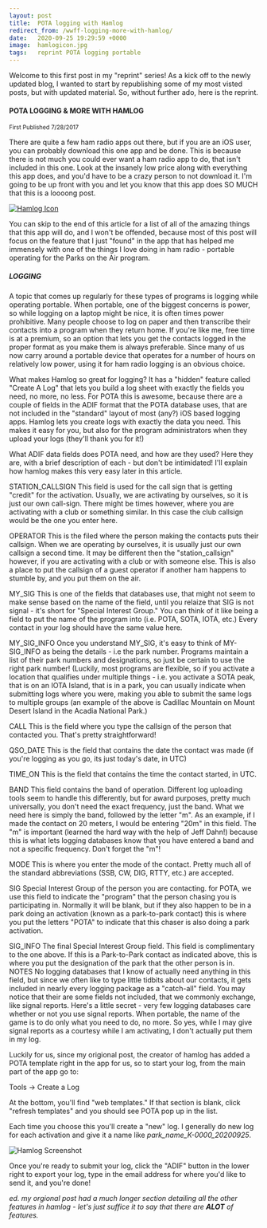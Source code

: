 ```yaml
---
layout: post
title:  POTA logging with Hamlog
redirect_from: /wwff-logging-more-with-hamlog/
date:   2020-09-25 19:29:59 +0000
image:  hamlogicon.jpg
tags:   reprint POTA logging portable
---
```

Welcome to this first post in my "reprint" series!  As a kick off to the newly updated blog, I wanted to start by republishing some of my most visted posts, but with updated material.  So, without further ado, here is the reprint.

#### POTA LOGGING & MORE WITH HAMLOG

<small>First Published 7/28/2017</small>

There are quite a few ham radio apps out there, but if you are an iOS user, you can probably download this one app and be done.  This is because there is not much you could ever want a ham radio app to do, that isn't included in this one.  Look at the insanely low price along with everything this app does, and you'd have to be a crazy person to not download it.  I'm going to be up front with you and let you know that this app does SO MUCH that this is a loooong post.  

[![Hamlog Icon]({{site.baseurl}}/img/hamlogicon.jpg)](https://itunes.apple.com/us/app/hamlog/id308437400?mt=8&at=1000lvce)

You can skip to the end of this article for a list of all of the amazing things that this app will do, and I won't be offended, because most of this post will focus on the feature that I just "found" in the app that has helped me immensely with one of the things I love doing in ham radio - portable operating for the Parks on the Air program.

##### LOGGING

A topic that comes up regularly for these types of programs is logging while operating portable.  When portable, one of the biggest concerns is power, so while logging on a laptop might be nice, it is often times power prohibitive.  Many people choose to log on paper and then transcribe their contacts into a program when they return home.  If you're like me, free time is at a premium, so an option that lets you get the contacts logged in the proper format as you make them is always preferable.  Since many of us now carry around a portable device that operates for a number of hours on relatively low power, using it for ham radio logging is an obvious choice.

What makes Hamlog so great for logging?  It has a "hidden" feature called "Create A Log" that lets you build a log sheet with exactly the fields you need, no more, no less.  For POTA this is awesome, because there are a couple of fields in the ADIF format that the POTA database uses, that are not included in the "standard" layout of most (any?) iOS based logging apps.  Hamlog lets you create logs with exactly the data you need.  This makes it easy for you, but also for the program administrators when they upload your logs (they'll thank you for it!)  

What ADIF data fields does POTA need, and how are they used?  Here they are, with a brief description of each - but don't be intimidated!  I'll explain how hamlog makes this very easy later in this article.

<medium>STATION_CALLSIGN</medium>
​This field is used for the call sign that is getting "credit" for the activation.  Usually, we are activating by ourselves, so it is just our own call-sign.  There might be times however, where you are activating with a club or something similar.  In this case the club callsign would be the one you enter here.

<medium>OPERATOR</medium>
​This is the filed where the person making the contacts puts their callsign.  When we are operating by ourselves, it is usually just our own callsign a second time.  It may be different then the "station_callsign" however, if you are activating with a club or with someone else.  This is also a place to put the callsign of a guest operator if another ham happens to stumble by, and you put them on the air.

<medium>MY_SIG</medium>
​This is one of the fields that databases use, that might not seem to make sense based on the name of the field, until you relaize that SIG is not signal - it's short for "Special Interest Group."  You can think of it like being a field to put the name of the program into (i.e. POTA, SOTA, IOTA, etc.)  Every contact in your log should have the same value here.

<medium>MY_SIG_INFO</medium>
​Once you understand MY_SIG, it's easy to think of MY-SIG_INFO as being the details - i.e the park number.  Programs maintain a list of their park numbers and designations, so just be certain to use the right park number!  (Luckily, most programs are flexible, so if you activate a location that qualifies under multiple things - i.e. you activate a SOTA peak, that is on an IOTA Island, that is in a park, you can usually indicate when submitting logs where you were, making you able to submit the same logs to multiple groups (an example of the above is Cadillac Mountain on Mount Desert Island in the Acadia National Park.)

<medium>CALL</medium>
​This is the field where you type the callsign of the person that contacted you.  That's pretty straightforward!

<medium>QSO_DATE</medium>
​This is the field that contains the date the contact was made (if you're logging as you go, its just today's date, in UTC)

<medium>TIME_ON</medium>
​This is the field that contains the time the contact started, in UTC.

<medium>BAND</medium>
​This field contains the band of operation.  Different log uploading tools seem to handle this differently, but for award purposes, pretty much universally, you don't need the exact frequency, just the band.  What we need here is simply the band, followed by the letter "m".  As an example, if I made the contact on 20 meters, I would be entering "20m" in this field.  The "m" is important (learned the hard way with the help of Jeff Dahn!) because this is what lets logging databases know that you have entered a band and not a specific frequency.  Don't forget the "m"!

<medium>MODE</medium>
​This is where you enter the mode of the contact.  Pretty much all of the standard abbreviations (SSB, CW, DIG, RTTY, etc.) are accepted.

<medium>SIG</medium>
​Special Interest Group of the person you are contacting. for POTA, we use this field to indicate the "program" that the person chasing you is participating in.  Normally it will be blank, but if they also happen to be in a park doing an activation (known as a park-to-park contact) this is where you put the letters "POTA" to indicate that this chaser is also doing a park activation.

<medium>SIG_INFO</medium>
​The final Special Interest Group field. This field is complimentary to the one above.  If this is a Park-to-Park contact as indicated above, this is where you put the designation of the park that the other person is in. 
​
<medium>NOTES</medium>
​No logging databases that I know of actually need anything in this field, but since we often like to type little tidbits about our contacts, it gets included in nearly every logging package as a "catch-all" field.
You may notice that their are some fields not included, that we commonly exchange, like signal reports.  Here's a little secret - very few logging databases care whether or not you use signal reports.  When portable, the name of the game is to do only what you need to do, no more.  So yes, while I may give signal reports as a courtesy while I am activating, I don't actually put them in my log.

Luckily for us, since my origional post, the creator of hamlog has added a POTA template right in the app for us, so to start your log, from the main part of the app go to:

Tools -> Create a Log

At the bottom, you'll find "web templates."  If that section is blank, click "refresh templates" and you should see POTA pop up in the list.  

Each time you choose this you'll create a "new" log.  I generally do new log for each activation and give it a name like *park_name_K-0000_20200925*.  

![Hamlog Screenshot]({{site.baseurl}}/img/hamlogscreenshot.png)

Once you're ready to submit your log, click the "ADIF" button in the lower right to export your log, type in the email address for where you'd like to send it, and you're done!

*ed. my orgional post had a much longer section detailing all the other features in hamlog - let's just suffice it to say that there are* ***ALOT*** *of features.*
